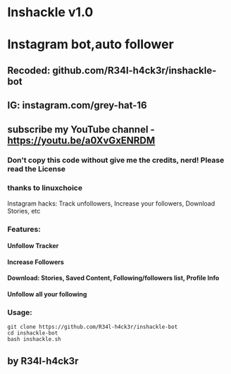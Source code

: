 # Inshackle v1.0
# Instagram bot,auto follower
## Recoded: github.com/R34l-h4ck3r/inshackle-bot
## IG: instagram.com/grey-hat-16
## subscribe my YouTube channel - https://youtu.be/a0XvGxENRDM
### Don't copy this code without give me the credits, nerd! Please read the License 
### thanks to linuxchoice
Instagram hacks: Track unfollowers, Increase your followers, Download Stories, etc

### Features:
#### Unfollow Tracker
#### Increase Followers
#### Download: Stories, Saved Content, Following/followers list, Profile Info
#### Unfollow all your following



### Usage:
```
git clone https://github.com/R34l-h4ck3r/inshackle-bot
cd inshackle-bot
bash inshackle.sh
```

## by R34l-h4ck3r

